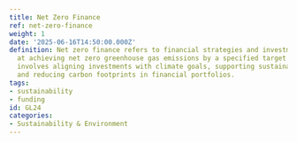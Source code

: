 ```yaml
---
title: Net Zero Finance
ref: net-zero-finance
weight: 1
date: '2025-06-16T14:50:00.000Z'
definition: Net zero finance refers to financial strategies and investments aimed
  at achieving net zero greenhouse gas emissions by a specified target date. This
  involves aligning investments with climate goals, supporting sustainable projects,
  and reducing carbon footprints in financial portfolios.
tags:
- sustainability
- funding
id: GL24
categories:
- Sustainability & Environment
---
```


